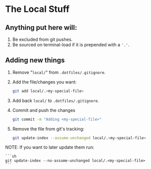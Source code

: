 # The Local Stuff

## Anything put here will:

1. Be excluded from git pushes.
2. Be sourced on terminal-load if it is prepended with a `'.'`.

## Adding new things

1. Remove "`local/`" from `.dotfiles/.gitignore`.
2. Add the file/changes you want:

   ```sh
   git add local/.<my-special-file>
   ```

3. Add back `local/` to `.dotfiles/.gitignore`.
4. Commit and push the changes

   ```sh
   git commit -m "Adding <my-special-file>"
   ```

5. Remove the file from git's tracking:
   ```sh
   git update-index --assume-unchanged local/.<my-special-file>
   ```

NOTE: If you want to later update them run:

    ```sh
    git update-index --no-assume-unchanged local/.<my-special-file>
    ```
